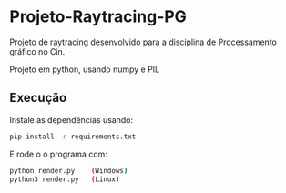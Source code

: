 # Projeto-Raytracing-PG
Projeto de raytracing desenvolvido para a disciplina de Processamento gráfico no Cin.

Projeto em python, usando numpy e PIL

## Execução

Instale as dependências usando:

```bash
pip install -r requirements.txt
```

E rode o o programa com:

```bash
python render.py	(Windows)
python3 render.py	(Linux)
```
